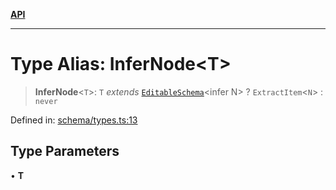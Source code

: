 [**API**](../API.md)

***

# Type Alias: InferNode\<T\>

> **InferNode**\<`T`\>: `T` *extends* [`EditableSchema`](../interfaces/EditableSchema.md)\<infer N\> ? `ExtractItem`\<`N`\> : `never`

Defined in: [schema/types.ts:13](https://github.com/inokawa/edix/blob/5dda010c7d491e5c9162d0f17dc6178b28acc47b/src/core/schema/types.ts#L13)

## Type Parameters

• **T**
